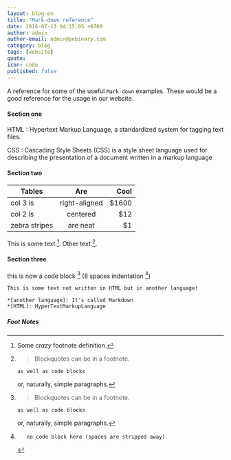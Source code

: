 ```yaml
---
layout: blog-en
title: "Mark-down reference"
date: 2016-07-13 04:15:05 +0700
author: admin
author-email: admin@pebinary.com
category: blog
tags: [website]
quote:
icon: code
published: false
---
```


A reference for some of the useful `Mark-down` examples. These would be a good reference for the usage in our website.

#### Section one

HTML
: Hypertext Markup Language, a standardized system for tagging text files.

CSS
: Cascading Style Sheets (CSS) is a style sheet language used for describing the presentation of a document written in a markup language

#### Section two

| Tables        | Are           | Cool  |
| ------------- |:-------------:| -----:|
| col 3 is      | right-aligned | $1600 |
| col 2 is      | centered      |   $12 |
| zebra stripes | are neat      |    $1 |


This is some text.[^1]. Other text.[^footnote].

#### Section three

this is now a code block [^footnote] (8 spaces indentation [^other-note])

```
This is some text not written in HTML but in another language!

*[another language]: It's called Markdown
*[HTML]: HyperTextMarkupLanguage
```

##### Foot Notes

[^1]: Some *crazy* footnote definition.

[^footnote]:
    > Blockquotes can be in a footnote.

        as well as code blocks

    or, naturally, simple paragraphs.

[^other-note]:       no code block here (spaces are stripped away)
